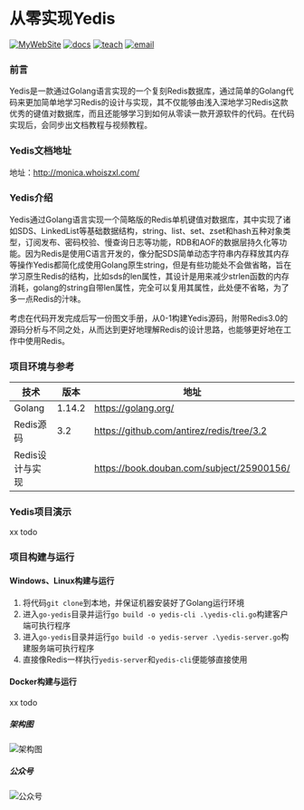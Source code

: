 # 从零实现Yedis
[![MyWebSite](https://img.shields.io/badge/我的站点-whoiszxl-blue.svg)](https://whoiszxl.github.io)
[![docs](https://img.shields.io/badge/docs-reference-green.svg)](https://whoiszxl.github.io)
[![teach](https://img.shields.io/badge/教程-Monica-orange.svg)](https://github.com/whoiszxl/Monica)
[![email](https://img.shields.io/badge/email-whoiszxl@gmail.com-red.svg)](whoiszxl@gmail.com)

### 前言
Yedis是一款通过Golang语言实现的一个复刻Redis数据库，通过简单的Golang代码来更加简单地学习Redis的设计与实现，其不仅能够由浅入深地学习Redis这款优秀的键值对数据库，而且还能够学习到如何从零读一款开源软件的代码。在代码实现后，会同步出文档教程与视频教程。

### Yedis文档地址
地址：http://monica.whoiszxl.com/

### Yedis介绍
Yedis通过Golang语言实现一个简略版的Redis单机键值对数据库，其中实现了诸如SDS、LinkedList等基础数据结构，string、list、set、zset和hash五种对象类型，订阅发布、密码校验、慢查询日志等功能，RDB和AOF的数据层持久化等功能。因为Redis是使用C语言开发的，像分配SDS简单动态字符串内存释放其内存等操作Yedis都简化成使用Golang原生string，但是有些功能处不会做省略，旨在学习原生Redis的结构，比如sds的len属性，其设计是用来减少strlen函数的内存消耗，golang的string自带len属性，完全可以复用其属性，此处便不省略，为了多一点Redis的汁味。

考虑在代码开发完成后写一份图文手册，从0-1构建Yedis源码，附带Redis3.0的源码分析与不同之处，从而达到更好地理解Redis的设计思路，也能够更好地在工作中使用Redis。


### 项目环境与参考
| 技术       | 版本                  | 地址                                   |
| ---------- | --------------------- | -------------------------------------- |
| Golang     | 1.14.2                | https://golang.org/                    |
| Redis源码   | 3.2                  | https://github.com/antirez/redis/tree/3.2|
| Redis设计与实现 |          | https://book.douban.com/subject/25900156/                |

### Yedis项目演示
xx todo


### 项目构建与运行

#### Windows、Linux构建与运行
1. 将代码`git clone`到本地，并保证机器安装好了Golang运行环境
2. 进入`go-yedis`目录并运行`go build -o yedis-cli .\yedis-cli.go`构建客户端可执行程序
3. 进入`go-yedis`目录并运行`go build -o yedis-server .\yedis-server.go`构建服务端可执行程序
4. 直接像Redis一样执行`yedis-server`和`yedis-cli`便能够直接使用

#### Docker构建与运行
xx todo

##### 架构图
![架构图](https://oss.whoiszxl.com/Go-Yedis.png)

##### 公众号
![公众号](https://oss.whoiszxl.com/qrcode_for_whoisc137_258.jpg)
